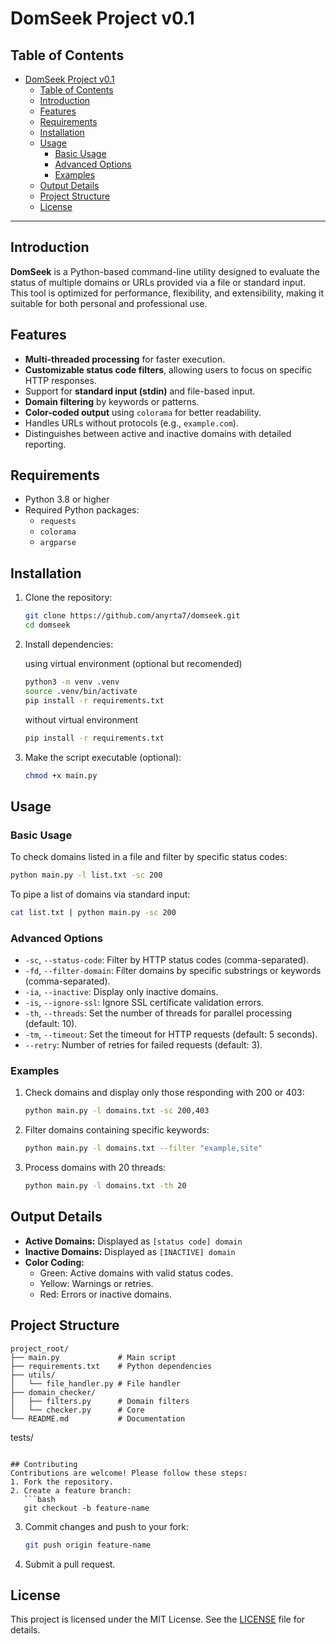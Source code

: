 # DomSeek Project v0.1

## Table of Contents
- [DomSeek Project v0.1](#domseek-project-v01)
  - [Table of Contents](#table-of-contents)
  - [Introduction](#introduction)
  - [Features](#features)
  - [Requirements](#requirements)
  - [Installation](#installation)
  - [Usage](#usage)
    - [Basic Usage](#basic-usage)
    - [Advanced Options](#advanced-options)
    - [Examples](#examples)
  - [Output Details](#output-details)
  - [Project Structure](#project-structure)
  - [License](#license)

---

## Introduction
**DomSeek** is a Python-based command-line utility designed to evaluate the status of multiple domains or URLs provided via a file or standard input. This tool is optimized for performance, flexibility, and extensibility, making it suitable for both personal and professional use.

## Features
- **Multi-threaded processing** for faster execution.
- **Customizable status code filters**, allowing users to focus on specific HTTP responses.
- Support for **standard input (stdin)** and file-based input.
- **Domain filtering** by keywords or patterns.
- **Color-coded output** using `colorama` for better readability.
- Handles URLs without protocols (e.g., `example.com`).
- Distinguishes between active and inactive domains with detailed reporting.

## Requirements
- Python 3.8 or higher
- Required Python packages:
  - `requests`
  - `colorama`
  - `argparse`

## Installation
1. Clone the repository:
   ```bash
   git clone https://github.com/anyrta7/domseek.git
   cd domseek
   ```

2. Install dependencies:
   
   using virtual environment (optional but recomended)
   ```bash
   python3 -m venv .venv
   source .venv/bin/activate
   pip install -r requirements.txt
   ```

    without virtual environment
   ```bash
   pip install -r requirements.txt
   ```

3. Make the script executable (optional):
   ```bash
   chmod +x main.py
   ```

## Usage

### Basic Usage
To check domains listed in a file and filter by specific status codes:
```bash
python main.py -l list.txt -sc 200
```

To pipe a list of domains via standard input:
```bash
cat list.txt | python main.py -sc 200
```

### Advanced Options
- `-sc`, `--status-code`: Filter by HTTP status codes (comma-separated).
- `-fd`, `--filter-domain`: Filter domains by specific substrings or keywords (comma-separated).
- `-ia`,  `--inactive`: Display only inactive domains.
- `-is`, `--ignore-ssl`: Ignore SSL certificate validation errors.
- `-th`, `--threads`: Set the number of threads for parallel processing (default: 10).
- `-tm`, `--timeout`: Set the timeout for HTTP requests (default: 5 seconds).
- `--retry`: Number of retries for failed requests (default: 3).

### Examples
1. Check domains and display only those responding with 200 or 403:
   ```bash
   python main.py -l domains.txt -sc 200,403
   ```

2. Filter domains containing specific keywords:
   ```bash
   python main.py -l domains.txt --filter "example,site"
   ```

3. Process domains with 20 threads:
   ```bash
   python main.py -l domains.txt -th 20
   ```

## Output Details
- **Active Domains:** Displayed as `[status code] domain`
- **Inactive Domains:** Displayed as `[INACTIVE] domain`
- **Color Coding:**
  - Green: Active domains with valid status codes.
  - Yellow: Warnings or retries.
  - Red: Errors or inactive domains.

## Project Structure
```
project_root/
├── main.py             # Main script
├── requirements.txt    # Python dependencies
├── utils/
│   └── file_handler.py # File handler 
├── domain_checker/
│   ├── filters.py      # Domain filters
│   └── checker.py      # Core
└── README.md           # Documentation
```
 tests/
```

## Contributing
Contributions are welcome! Please follow these steps:
1. Fork the repository.
2. Create a feature branch:
   ```bash
   git checkout -b feature-name
   ```
3. Commit changes and push to your fork:
   ```bash
   git push origin feature-name
   ```
4. Submit a pull request.

## License
This project is licensed under the MIT License. See the [LICENSE](LICENSE) file for details.

